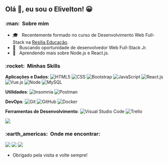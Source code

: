 ## Olá 👋, eu sou o Elivelton! 😀	

<h3> :man: &nbsp;Sobre mim </h3>

- 🎓 &nbsp; Recentemente formado no curso de Desenvolvimento Web Full-Stack na <a href="https://www.resilia.work/">Resilia Educação</a>.
- 💼 &nbsp; Buscando oportunidade de desenvolvedor Web Full-Stack Jr.
- 🌱 &nbsp; Aprendendo mais sobre Node.js e React.js.


<h3> :rocket: &nbsp;Minhas Skills </h3>



 **Aplicações e Dados**: 
  ![HTML5](https://img.shields.io/badge/-HTML5-333333?style=flat&logo=HTML5)
  ![CSS](https://img.shields.io/badge/-CSS-333333?style=flat&logo=CSS3&logoColor=1572B6)
  ![Bootstrap](https://img.shields.io/badge/-Bootstrap-333333?style=flat&logo=Bootstrap)
  ![JavaScript](https://img.shields.io/badge/-JavaScript-333333?style=flat&logo=javascript)
  ![React.js](https://img.shields.io/badge/-React.js-333333?style=flat&logo=react)
  ![Vue.js](https://img.shields.io/badge/-React.js-333333?style=flat&logo=vue)
  ![Node](https://img.shields.io/badge/-Node.js-333333?style=flat&logo=node)
  ![MySQL](https://img.shields.io/badge/-MySQL-333333?style=flat&logo=mysql)
   



**Utilidades**: ![Insomnia](https://img.shields.io/badge/-Insomnia-333333?style=flat&logo=insomnia)
  ![Postman](https://img.shields.io/badge/-Postman-333333?style=flat&logo=postman)


 **DevOps**: ![Git](https://img.shields.io/badge/-Git-333333?style=flat&logo=git)
  ![GitHub](https://img.shields.io/badge/-GitHub-333333?style=flat&logo=github)
  ![Docker](https://img.shields.io/badge/-Docker-333333?style=flat&logo=docker)


  **Ferramentas de Desenvolvimento**: ![Visual Studio Code](https://img.shields.io/badge/-Visual%20Studio%20Code-333333?style=flat&logo=visual-studio-code&logoColor=007ACC)
  ![Trello](https://img.shields.io/badge/-Trello-333333?style=flat&logo=trello&logoColor=007ACC)
 

<a href="https://github.com/EliveltonSouzaDev/EliveltonSouzaDev/blob/main/README.md">
  <img align="center" src="https://github-readme-stats.vercel.app/api?username=EliveltonSouzaDev&show_icons=true&theme=dark" />
</a>

<br/>


<h3> :earth_americas: &nbsp;Onde me encontrar: </h3> 

<p align="left">
 
  <a href="https://www.linkedin.com/in/eliveltonsouza12/" alt="Linkedin">
  <img src="https://img.shields.io/badge/-Linkedin-0e76a8?style=flat-square&logo=Linkedin&logoColor=white&link=https://www.linkedin.com/in/eliveltonsouza12/" /></a>

   <a href="https://twitter.com/veltonsouza" alt="Twitter">
  <img src="https://img.shields.io/badge/-Twitter-1ca0f1?style=flat-square&labelColor=1ca0f1&logo=twitter&logoColor=white&link=https://twitter.com/veltonsouza"/></a>

  <a href="https://www.instagram.com/veltonsouza/" alt="Instagram">
  <img src="https://img.shields.io/badge/-Instagram-DF0174?style=flat-square&labelColor=DF0174&logo=instagram&logoColor=white&link=LINK-DO-SEU-INSTAGRAM"/></a>
</p>  


- Obrigado pela visita e volte sempre!

